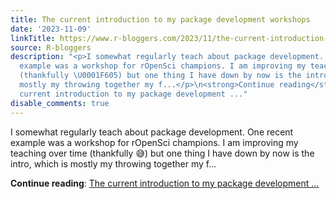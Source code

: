 ```yaml
---
title: The current introduction to my package development workshops
date: '2023-11-09'
linkTitle: https://www.r-bloggers.com/2023/11/the-current-introduction-to-my-package-development-workshops/
source: R-bloggers
description: "<p>I somewhat regularly teach about package development. One recent
  example was a workshop for rOpenSci champions. I am improving my teaching over time
  (thankfully \U0001F605) but one thing I have down by now is the intro, which is
  mostly my throwing together my f...</p>\n<strong>Continue reading</strong>: <a href=\"https://www.r-bloggers.com/2023/11/the-current-introduction-to-my-package-development-workshops/\">The
  current introduction to my package development ..."
disable_comments: true
---
```

<p>I somewhat regularly teach about package development. One recent example was a workshop for rOpenSci champions. I am improving my teaching over time (thankfully 😅) but one thing I have down by now is the intro, which is mostly my throwing together my f...</p>
<strong>Continue reading</strong>: <a href="https://www.r-bloggers.com/2023/11/the-current-introduction-to-my-package-development-workshops/">The current introduction to my package development ...